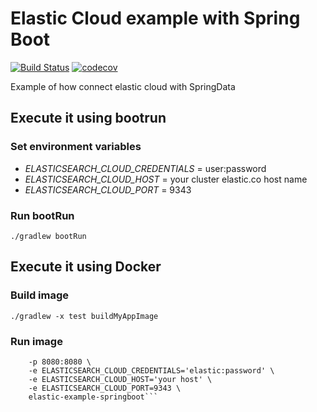 # Elastic Cloud example with Spring Boot

[![Build Status](https://travis-ci.org/cgoncas/elastic-example-springboot.svg?branch=master)](https://travis-ci.org/cgoncas/elastic-example-springboot)
[![codecov](https://codecov.io/gh/cgoncas/elastic-example-springboot/branch/master/graph/badge.svg)](https://codecov.io/gh/cgoncas/elastic-example-springboot)

Example of how connect elastic cloud with SpringData

## Execute it using bootrun

### Set environment variables

- *ELASTICSEARCH_CLOUD_CREDENTIALS* = user:password
- *ELASTICSEARCH_CLOUD_HOST* = your cluster elastic.co host name
- *ELASTICSEARCH_CLOUD_PORT* = 9343

### Run bootRun

```./gradlew bootRun```

## Execute it using Docker

### Build image

```./gradlew -x test buildMyAppImage```

### Run image

```docker run \
    -p 8080:8080 \
    -e ELASTICSEARCH_CLOUD_CREDENTIALS='elastic:password' \
    -e ELASTICSEARCH_CLOUD_HOST='your host' \
    -e ELASTICSEARCH_CLOUD_PORT=9343 \
    elastic-example-springboot```



